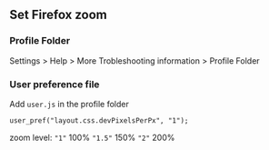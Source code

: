 ## Set Firefox zoom

### Profile Folder
Settings > Help > More Trobleshooting information > Profile Folder

### User preference file
Add `user.js` in the profile folder
```
user_pref("layout.css.devPixelsPerPx", "1");
```
zoom level:
`"1"` 100%
`"1.5"` 150%
`"2"` 200%
